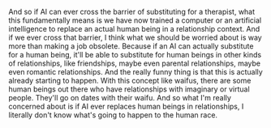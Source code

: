  And so if AI can ever cross the barrier of substituting for a therapist, what this fundamentally means is we have now trained a computer or an artificial intelligence to replace an actual human being in a relationship context. And if we ever cross that barrier, I think what we should be worried about is way more than making a job obsolete. Because if an AI can actually substitute for a human being, it'll be able to substitute for human beings in other kinds of relationships, like friendships, maybe even parental relationships, maybe even romantic relationships. And the really funny thing is that this is actually already starting to happen. With this concept like waifus, there are some human beings out there who have relationships with imaginary or virtual people. They'll go on dates with their waifu. And so what I'm really concerned about is if AI ever replaces human beings in relationships, I literally don't know what's going to happen to the human race.